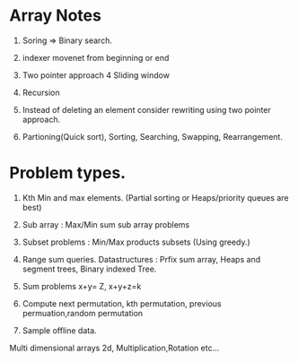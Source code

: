 
# Array Notes

1. Soring => Binary search.
2. indexer movenet from beginning or end
3. Two pointer approach
4  Sliding window
5. Recursion

1. Instead of deleting an element consider rewriting using two pointer approach.
2. Partioning(Quick sort), Sorting, Searching, Swapping, Rearrangement.

# Problem types.
1. Kth Min and max elements. (Partial sorting or Heaps/priority queues are best)
2. Sub array :
      Max/Min sum sub array problems

3. Subset problems : Min/Max products subsets (Using greedy.)

4. Range sum queries.
   Datastructures : Prfix sum array, Heaps and segment trees, Binary indexed Tree.
5. Sum problems 
    x+y= Z, x+y+z=k

6. Compute next permutation, kth permutation, previous permuation,random permutation
7. Sample offline data.

Multi dimensional arrays
2d,
Multiplication,Rotation etc...

